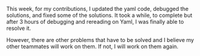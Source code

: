 This week, for my contributions, I updated the yaml code, debugged the solutions, and fixed some of the solutions.
It took a while, to complete but after 3 hours of debugging and rereading on Yaml, I was finally able to resolve it.

However, there are other problems that have to be solved and I believe my other teammates will work on them.
If not, I will work on them again.
